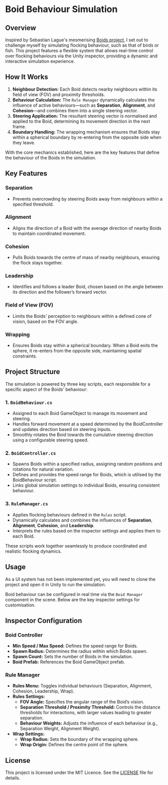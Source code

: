 # Boid Behaviour Simulation

## Overview
Inspired by Sebastian Lague's mesmerising [Boids project](https://www.youtube.com/watch?v=bqtqltqcQhw), I set out to challenge myself by simulating flocking behaviour, such as that of birds or fish. This project features a flexible system that allows real-time control over flocking behaviours via the Unity inspector, providing a dynamic and interactive simulation experience.

## How It Works

1. **Neighbour Detection:** Each Boid detects nearby neighbours within its field of view (FOV) and proximity thresholds.
2. **Behaviour Calculation:** The `Rule Manager` dynamically calculates the influence of active behaviours—such as **Separation**, **Alignment**, and **Cohesion**—and combines them into a single steering vector.
3. **Steering Application:** The resultant steering vector is normalised and applied to the Boid, determining its movement direction in the next frame.
4. **Boundary Handling:** The wrapping mechanism ensures that Boids stay within a spherical boundary by re-entering from the opposite side when they leave.

With the core mechanics established, here are the key features that define the behaviour of the Boids in the simulation.

## Key Features

### **Separation**
- Prevents overcrowding by steering Boids away from neighbours within a specified threshold.

### **Alignment**
- Aligns the direction of a Boid with the average direction of nearby Boids to maintain coordinated movement.

### **Cohesion**
- Pulls Boids towards the centre of mass of nearby neighbours, ensuring the flock stays together.

### **Leadership**
- Identifies and follows a leader Boid, chosen based on the angle between its direction and the follower’s forward vector.

### **Field of View (FOV)**
- Limits the Boids' perception to neighbours within a defined cone of vision, based on the FOV angle.

### **Wrapping**
- Ensures Boids stay within a spherical boundary. When a Boid exits the sphere, it re-enters from the opposite side, maintaining spatial constraints.

## Project Structure

The simulation is powered by three key scripts, each responsible for a specific aspect of the Boids' behaviour:

### 1. **`BoidBehaviour.cs`**
- Assigned to each Boid GameObject to manage its movement and steering.
- Handles forward movement at a speed determined by the BoidController and updates direction based on steering inputs.
- Smoothly rotates the Boid towards the cumulative steering direction using a configurable steering speed.

### 2. **`BoidController.cs`**
- Spawns Boids within a specified radius, assigning random positions and rotations for natural variation.
- Defines and provides the speed range for Boids, which is utilised by the BoidBehaviour script.
- Links global simulation settings to individual Boids, ensuring consistent behaviour.

### 3. **`RuleManager.cs`**
- Applies flocking behaviours defined in the `Rules` script.
- Dynamically calculates and combines the influences of **Separation**, **Alignment**, **Cohesion**, and **Leadership**.
- Interprets the rules based on the inspector settings and applies them to each Boid.

These scripts work together seamlessly to produce coordinated and realistic flocking dynamics.

## Usage

As a UI system has not been implemented yet, you will need to clone the project and open it in Unity to run the simulation.

Boid behaviour can be configured in real time via the `Boid Manager` component in the scene. Below are the key inspector settings for customisation.

## Inspector Configuration

### **Boid Controller**
- **Min Speed / Max Speed:** Defines the speed range for Boids.
- **Spawn Radius:** Determines the radius within which Boids spawn.
- **Spawn Count:** Sets the number of Boids in the simulation.
- **Boid Prefab:** References the Boid GameObject prefab.

### **Rule Manager**
- **Rules Menu:** Toggles individual behaviours (Separation, Alignment, Cohesion, Leadership, Wrap).
- **Rules Settings:**
  - **FOV Angle:** Specifies the angular range of the Boid’s vision.
  - **Separation Threshold / Proximity Threshold:** Controls the distance thresholds for interactions, with larger values leading to greater separation.
  - **Behaviour Weights:** Adjusts the influence of each behaviour (e.g., Separation Weight, Alignment Weight).
- **Wrap Settings:**
  - **Wrap Radius:** Sets the boundary of the wrapping sphere.
  - **Wrap Origin:** Defines the centre point of the sphere.

## License
This project is licensed under the MIT Licence. See the [LICENSE](https://github.com/bentoBAUX/Boids/blob/main/LICENSE) file for details.

